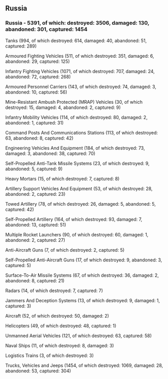 
 
 ## Russia
 
 ### Russia - 5391, of which: destroyed: 3506, damaged: 130, abandoned: 301, captured: 1454

 

 

 Tanks (994, of which destroyed: 614, damaged: 40, abandoned: 51, captured: 289)

 Armoured Fighting Vehicles (511, of which destroyed: 351, damaged: 6, abandoned: 29, captured: 125)

 Infantry Fighting Vehicles (1071, of which destroyed: 707, damaged: 24, abandoned: 72, captured: 268)

 Armoured Personnel Carriers (143, of which destroyed: 74, damaged: 3, abandoned: 10, captured: 56)

 Mine-Resistant Ambush Protected (MRAP) Vehicles (30, of which destroyed: 15, damaged: 4, abandoned: 2, captured: 9)

 Infantry Mobility Vehicles (114, of which destroyed: 80, damaged: 2, abandoned: 1, captured: 31)

 Command Posts And Communications Stations (113, of which destroyed: 63, abandoned: 8, captured: 42)

 Engineering Vehicles And Equipment (184, of which destroyed: 73, damaged: 3, abandoned: 38, captured: 70)

 Self-Propelled Anti-Tank Missile Systems (23, of which destroyed: 9, abandoned: 5, captured: 9)

 Heavy Mortars (15, of which destroyed: 7, captured: 8)

 Artillery Support Vehicles And Equipment (53, of which destroyed: 28, abandoned: 2, captured: 23)

 Towed Artillery (78, of which destroyed: 26, damaged: 5, abandoned: 5, captured: 42)

 Self-Propelled Artillery (164, of which destroyed: 93, damaged: 7, abandoned: 13, captured: 51)

 Multiple Rocket Launchers (90, of which destroyed: 60, damaged: 1, abandoned: 2, captured: 27)

 Anti-Aircraft Guns (7, of which destroyed: 2, captured: 5)

 Self-Propelled Anti-Aircraft Guns (17, of which destroyed: 9, abandoned: 3, captured: 5)

 Surface-To-Air Missile Systems (67, of which destroyed: 36, damaged: 2, abandoned: 8, captured: 21)

 Radars (14, of which destroyed: 7, captured: 7)

 Jammers And Deception Systems (13, of which destroyed: 9, damaged: 1, captured: 3)

 Aircraft (52, of which destroyed: 50, damaged: 2)

 Helicopters (49, of which destroyed: 48, captured: 1)

 Unmanned Aerial Vehicles (121, of which destroyed: 63, captured: 58)

 Naval Ships (11, of which destroyed: 8, damaged: 3)

 Logistics Trains (3, of which destroyed: 3)

 Trucks, Vehicles and Jeeps (1454, of which destroyed: 1069, damaged: 28, abandoned: 53, captured: 304)

